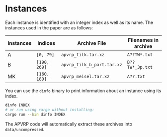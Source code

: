 # Instances

Each instance is identified with an integer index as well as its name.  The instances used in the paper are as follows:

| Instances | Indices      | Archive File               | Filenames in archive |
|-----------|--------------|----------------------------|----------------------|
| A         | `[0, 79]`    | `apvrp_tilk.tar.xz`        | `A??TW*.txt`         |
| B         | `[190, 269]` | `apvrp_tilk_b_part.tar.xz` | `B??TW*_3p.txt`      |
| MK        | `[160, 189]` | `apvrp_meisel.tar.xz`      | `A??.txt`            |

You can use the `dinfo` binary to print information about an instance using its index.

```bash
dinfo INDEX
# or run using cargo without installing:
cargo run --bin dinfo INDEX
```

The APVRP code will automatically extract these archives into `data/uncompressed`.
